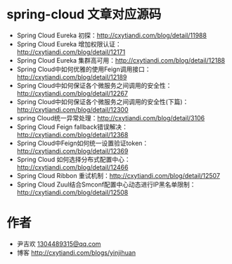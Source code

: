 # spring-cloud 文章对应源码

- Spring Cloud Eureka 初探：http://cxytiandi.com/blog/detail/11988
- Spring Cloud Eureka 增加权限认证：http://cxytiandi.com/blog/detail/12171
- Spring Cloud Eureka 集群高可用：http://cxytiandi.com/blog/detail/12188
- Spring Cloud中如何优雅的使用Feign调用接口：http://cxytiandi.com/blog/detail/12189
- Spring Cloud中如何保证各个微服务之间调用的安全性： http://cxytiandi.com/blog/detail/12267
- Spring Cloud中如何保证各个微服务之间调用的安全性(下篇)：http://cxytiandi.com/blog/detail/12300
- spring Cloud统一异常处理：http://cxytiandi.com/blog/detail/3106
- Spring Cloud Feign fallback错误解决：http://cxytiandi.com/blog/detail/12368
- Spring Cloud中Feign如何统一设置验证token：http://cxytiandi.com/blog/detail/12369
- Spring Cloud 如何选择分布式配置中心：http://cxytiandi.com/blog/detail/12466
- Spring Cloud Ribbon 重试机制：http://cxytiandi.com/blog/detail/12507
- Spring Cloud Zuul结合Smconf配置中心动态进行IP黑名单限制：http://cxytiandi.com/blog/detail/12508

# 作者
- 尹吉欢 1304489315@qq.com
- 博客 http://cxytiandi.com/blogs/yinjihuan
